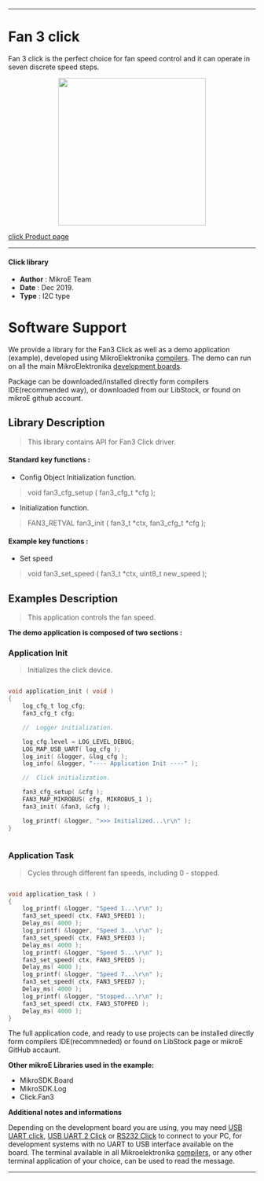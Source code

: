 
---
# Fan 3 click

Fan 3 click is the perfect choice for fan speed control and it can operate in seven discrete speed steps.

<p align="center">
  <img src="https://download.mikroe.com/images/click_for_ide/fan3_click.png" height=300px>
</p>

[click Product page](<https://www.mikroe.com/fan-3-click>)

---


#### Click library 

- **Author**        : MikroE Team
- **Date**          : Dec 2019.
- **Type**          : I2C type


# Software Support

We provide a library for the Fan3 Click 
as well as a demo application (example), developed using MikroElektronika 
[compilers](https://shop.mikroe.com/compilers). 
The demo can run on all the main MikroElektronika [development boards](https://shop.mikroe.com/development-boards).

Package can be downloaded/installed directly form compilers IDE(recommended way), or downloaded from our LibStock, or found on mikroE github account. 

## Library Description

> This library contains API for Fan3 Click driver.

#### Standard key functions :

- Config Object Initialization function.
> void fan3_cfg_setup ( fan3_cfg_t *cfg ); 
 
- Initialization function.
> FAN3_RETVAL fan3_init ( fan3_t *ctx, fan3_cfg_t *cfg );

#### Example key functions :

- Set speed
> void fan3_set_speed ( fan3_t *ctx, uint8_t new_speed );

## Examples Description

> This application controls the fan speed.

**The demo application is composed of two sections :**

### Application Init 

> Initializes the click device.

```c

void application_init ( void )
{
    log_cfg_t log_cfg;
    fan3_cfg_t cfg;

    //  Logger initialization.

    log_cfg.level = LOG_LEVEL_DEBUG;
    LOG_MAP_USB_UART( log_cfg );
    log_init( &logger, &log_cfg );
    log_info( &logger, "---- Application Init ----" );

    //  Click initialization.

    fan3_cfg_setup( &cfg );
    FAN3_MAP_MIKROBUS( cfg, MIKROBUS_1 );
    fan3_init( &fan3, &cfg );

    log_printf( &logger, ">>> Initialized...\r\n" );
}
  
```

### Application Task

> Cycles through different fan speeds, including 0 - stopped.

```c

void application_task ( )
{
    log_printf( &logger, "Speed 1...\r\n" );
    fan3_set_speed( ctx, FAN3_SPEED1 );
    Delay_ms( 4000 );
    log_printf( &logger, "Speed 3...\r\n" );
    fan3_set_speed( ctx, FAN3_SPEED3 );
    Delay_ms( 4000 );
    log_printf( &logger, "Speed 5...\r\n" );
    fan3_set_speed( ctx, FAN3_SPEED5 );
    Delay_ms( 4000 );
    log_printf( &logger, "Speed 7...\r\n" );
    fan3_set_speed( ctx, FAN3_SPEED7 );
    Delay_ms( 4000 );
    log_printf( &logger, "Stopped...\r\n" );
    fan3_set_speed( ctx, FAN3_STOPPED );
    Delay_ms( 4000 );
}

```

The full application code, and ready to use projects can be  installed directly form compilers IDE(recommneded) or found on LibStock page or mikroE GitHub accaunt.

**Other mikroE Libraries used in the example:** 

- MikroSDK.Board
- MikroSDK.Log
- Click.Fan3

**Additional notes and informations**

Depending on the development board you are using, you may need 
[USB UART click](https://shop.mikroe.com/usb-uart-click), 
[USB UART 2 Click](https://shop.mikroe.com/usb-uart-2-click) or 
[RS232 Click](https://shop.mikroe.com/rs232-click) to connect to your PC, for 
development systems with no UART to USB interface available on the board. The 
terminal available in all Mikroelektronika 
[compilers](https://shop.mikroe.com/compilers), or any other terminal application 
of your choice, can be used to read the message.



---
